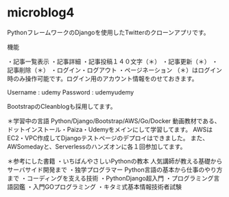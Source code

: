 # microblog4

PythonフレームワークのDjangoを使用したTwitterのクローンアプリです。

機能

・記事一覧表示
・記事詳細
・記事投稿１４０文字（＊）
・記事更新（＊）
・記事削除（＊）
・ログイン・ログアウト
・ページネーション
（＊）はログイン時のみ操作可能です。ログイン用のアカウント情報をのせておきます。

Username : udemy
Password : udemyudemy

BootstrapのCleanblogも採用してます。

＊学習中の言語
Python/Django/Bootstrap/AWS/Go/Docker
動画教材である、ドットインストール・Paiza・Udemyをメインにして学習してます。
AWSはEC2・VPC作成してDjangoテストページのデプロイはできました。
また、AWSomedayと、Serverlessのハンズオンに各１回参加してます。

＊参考にした書籍
・いちばんやさしいPythonの教本 人気講師が教える基礎からサーバサイド開発まで
・独学プログラマー Python言語の基本から仕事のやり方まで
・コーディングを支える技術
・PythonDjango超入門
・プログラミング言語図鑑
・入門GOプログラミング
・キタミ式基本情報技術者試験
